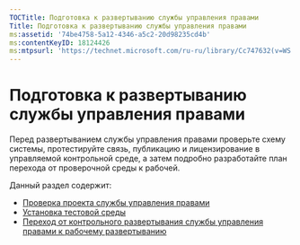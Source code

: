 ```yaml
---
TOCTitle: Подготовка к развертыванию службы управления правами
Title: Подготовка к развертыванию службы управления правами
ms:assetid: '74be4758-5a12-4346-a5c2-20d98235cd4b'
ms:contentKeyID: 18124426
ms:mtpsurl: 'https://technet.microsoft.com/ru-ru/library/Cc747632(v=WS.10)'
---
```


Подготовка к развертыванию службы управления правами
====================================================

Перед развертыванием службы управления правами проверьте схему системы, протестируйте связь, публикацию и лицензирование в управляемой контрольной среде, а затем подробно разработайте план перехода от проверочной среды к рабочей.

Данный раздел содержит:

-   [Проверка проекта службы управления правами](https://technet.microsoft.com/0ed1dd67-8e07-47c9-9e2e-0104438bd19f)
-   [Установка тестовой среды](https://technet.microsoft.com/cdd96b05-49e2-4b6f-bfae-40b5c028ec66)
-   [Переход от контрольного развертывания службы управления правами к рабочему развертыванию](https://technet.microsoft.com/ea151946-22fb-4cba-a3ef-fd7a4bf0d292)
